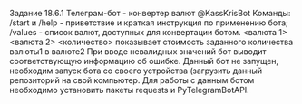 Задание 18.6.1 
Телеграм-бот - конвертер валют @KassKrisBot
Команды:
/start и /help - приветствие и краткая инструкция по применению бота; /values - список валют, доступных для конвертации ботом.
<валюта 1> <валюта 2> <количество> показывает стоимость заданного количества валюты1 в валюте2
При вводе невалидных значений бот выводит соответствующую информацию об ошибке.
Данный бот не запущен, необходим запуск бота со своего устройства (загрузить данный репозиторий на свой компьютер. Для работы с данным ботом необходимо установить пакеты requests и PyTelegramBotAPI.
